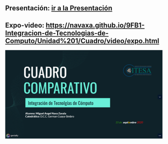 ## Presentación: [ir a la Presentación](https://view.genial.ly/5f5969b2e4e45a0d97f61f3d/presentation-tabla-comparativa-proveedores-y-servicios-en-la-nube)
## Expo-video: https://navaxa.github.io/9FB1-Integracion-de-Tecnologias-de-Computo/Unidad%201/Cuadro/video/expo.html
![alt text](video/presentacion.PNG)
